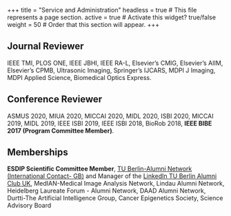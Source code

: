 +++
title = "Service and Administration"
headless = true  # This file represents a page section.
active = true  # Activate this widget? true/false
weight = 50  # Order that this section will appear.
+++

## Journal Reviewer

IEEE TMI, PLOS ONE, IEEE JBHI, IEEE RA-L, Elsevier’s CMIG, Elsevier’s AIIM, Elsevier’s CPMB, Ultrasonic Imaging, Springer’s IJCARS, MDPI J Imaging, MDPI Applied Science, Biomedical Optics Express.

## Conference Reviewer

ASMUS 2020, MIUA 2020, MICCAI 2020, MIDL 2020, ISBI 2020, MICCAI 2019, MIDL 2019, IEEE ISBI 2019, IEEE ISBI 2018, BioRob 2018, **IEEE BIBE 2017 (Program Committee Member)**.


## Memberships

**ESDIP Scientific Committee Member**, [TU Berlin-Alumni Network (International Contact- GB)](https://www.alumni.tu-berlin.de/en/alumni-commitment/international-alumni-contacts/great-britain/) and Manager of the [LinkedIn TU Berlin Alumni Club UK](https://www.linkedin.com/groups/13716197/), MedIAN-Medical Image Analysis Network, Lindau Alumni Network, Heidelberg Laureate Forum - Alumni Network, DAAD Alumni Network, Durtti-The Artificial Intelligence Group, Cancer Epigenetics Society, Science Advisory Board


